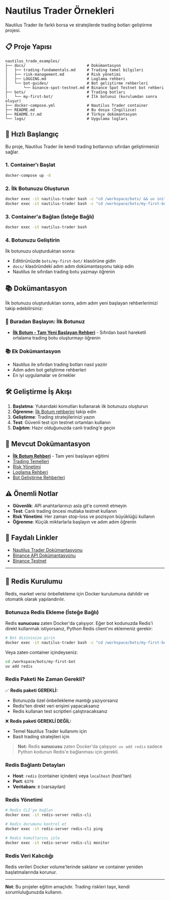 # Nautilus Trader Örnekleri

Nautilus Trader ile farklı borsa ve stratejilerde trading botları geliştirme projesi.

## 📋 Proje Yapısı

```
nautilus_trade_examples/
├── docs/                           # Dokümantasyon
│   ├── trading-fundamentals.md     # Trading temel bilgileri
│   ├── risk-management.md          # Risk yönetimi
│   ├── LOGGING.md                  # Loglama rehberi
│   └── bot-guides/                 # Bot geliştirme rehberleri
│       └── binance-spot-testnet.md # Binance Spot Testnet bot rehberi
├── bots/                           # Trading botları
│   └── my-first-bot/               # İlk botunuz (kurulumdan sonra oluşur)
├── docker-compose.yml              # Nautilus Trader container
├── README.md                       # Bu dosya (İngilizce)
├── README.tr.md                    # Türkçe dokümantasyon
└── logs/                           # Uygulama logları
```

## 🚀 Hızlı Başlangıç

Bu proje, Nautilus Trader ile kendi trading botlarınızı sıfırdan geliştirmenizi sağlar.

### 1. Container'ı Başlat
```bash
docker-compose up -d
```

### 2. İlk Botunuzu Oluşturun
```bash
docker exec -it nautilus-trader bash -c "cd /workspace/bots/ && uv init my-first-bot"
docker exec -it nautilus-trader bash -c "cd /workspace/bots/my-first-bot && uv add nautilus_trader"
```

### 3. Container'a Bağlan (İsteğe Bağlı)
```bash
docker exec -it nautilus-trader bash
```

### 4. Botunuzu Geliştirin
İlk botunuzu oluşturduktan sonra:
- Editörünüzde `bots/my-first-bot/` klasörüne gidin
- `docs/` klasöründeki adım adım dokümantasyonu takip edin
- Nautilus ile sıfırdan trading botu yazmayı öğrenin

## 📚 Dokümantasyon

İlk botunuzu oluşturduktan sonra, adım adım yeni başlayan rehberlerimizi takip edebilirsiniz:

### 🎯 Buradan Başlayın: İlk Botunuz
- **[İlk Botum - Tam Yeni Başlayan Rehberi](docs/bot-guides/my-first-bot.tr.md)** - Sıfırdan basit hareketli ortalama trading botu oluşturmayı öğrenin

### 📚 Ek Dokümantasyon
- Nautilus ile sıfırdan trading botları nasıl yazılır
- Adım adım bot geliştirme rehberleri
- En iyi uygulamalar ve örnekler

## 🛠️ Geliştirme İş Akışı

1. **Başlatma**: Yukarıdaki komutları kullanarak ilk botunuzu oluşturun
2. **Öğrenme**: [İlk Botum rehberini](docs/bot-guides/my-first-bot.tr.md) takip edin
3. **Geliştirme**: Trading stratejilerinizi yazın
4. **Test**: Güvenli test için testnet ortamları kullanın
5. **Dağıtım**: Hazır olduğunuzda canlı trading'e geçin

## 📝 Mevcut Dokümantasyon

- **[İlk Botum Rehberi](docs/bot-guides/my-first-bot.tr.md)** - Tam yeni başlayan eğitimi
- [Trading Temelleri](docs/trading-fundamentals.md)
- [Risk Yönetimi](docs/risk-management.md)
- [Loglama Rehberi](docs/LOGGING.md)
- [Bot Geliştirme Rehberleri](docs/bot-guides/)

## ⚠️ Önemli Notlar

- **Güvenlik**: API anahtarlarınızı asla git'e commit etmeyin
- **Test**: Canlı trading öncesi mutlaka testnet kullanın
- **Risk Yönetimi**: Her zaman stop-loss ve pozisyon büyüklüğü kullanın
- **Öğrenme**: Küçük miktarlarla başlayın ve adım adım öğrenin

## 🔗 Faydalı Linkler

- [Nautilus Trader Dokümantasyonu](https://nautilustrader.io/)
- [Binance API Dokümantasyonu](https://developers.binance.com/)
- [Binance Testnet](https://testnet.binance.vision/)

---

## 🔧 Redis Kurulumu

Redis, market verisi önbellekleme için Docker kurulumuna dahildir ve otomatik olarak yapılandırılır.

### Botunuza Redis Ekleme (İsteğe Bağlı)

Redis **sunucusu** zaten Docker'da çalışıyor. Eğer bot kodunuzda Redis'i direkt kullanmak istiyorsanız, Python Redis client'ını eklemeniz gerekir:

```bash
# Bot dizininize girin
docker exec -it nautilus-trader bash -c "cd /workspace/bots/my-first-bot && uv add redis"
```

Veya zaten container içindeyseniz:
```bash
cd /workspace/bots/my-first-bot
uv add redis
```

### Redis Paketi Ne Zaman Gerekli?

✅ **Redis paketi GEREKLİ:**
- Botunuzda özel önbellekleme mantığı yazıyorsanız
- Redis'ten direkt veri erişimi yapacaksanız
- Redis kullanan test scriptleri çalıştıracaksanız

❌ **Redis paketi GEREKLİ DEĞİL:**
- Temel Nautilus Trader kullanımı için
- Basit trading stratejileri için

> **Not:** Redis **sunucusu** zaten Docker'da çalışıyor. `uv add redis` sadece Python kodunun Redis'e bağlanması için gerekli.

### Redis Bağlantı Detayları
- **Host**: `redis` (container içinden) veya `localhost` (host'tan)
- **Port**: `6379`
- **Veritabanı**: `0` (varsayılan)

### Redis Yönetimi
```bash
# Redis CLI'ye bağlan
docker exec -it redis-server redis-cli

# Redis durumunu kontrol et
docker exec -it redis-server redis-cli ping

# Redis komutlarını izle
docker exec -it redis-server redis-cli monitor
```

### Redis Veri Kalıcılığı
Redis verileri Docker volume'lerinde saklanır ve container yeniden başlatmalarında korunur.

---
**Not**: Bu projeler eğitim amaçlıdır. Trading riskleri taşır, kendi sorumluluğunuzda kullanın.
